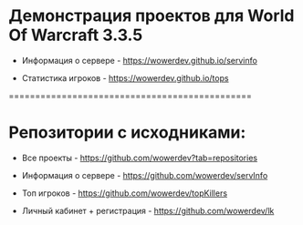 # Демонстрация проектов для World Of Warcraft 3.3.5

* Информация о сервере - <https://wowerdev.github.io/servinfo>

* Статистика игроков - <https://wowerdev.github.io/tops>

==============================================

# Репозитории c исходниками:

* Все проекты - <https://github.com/wowerdev?tab=repositories>

* Информация о сервере - <https://github.com/wowerdev/servInfo>

* Топ игроков - <https://github.com/wowerdev/topKillers>

* Личный кабинет + регистрация - <https://github.com/wowerdev/lk>
